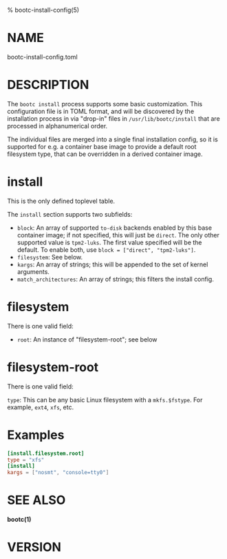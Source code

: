 % bootc-install-config(5)

# NAME

bootc-install-config.toml

# DESCRIPTION

The `bootc install` process supports some basic customization.  This configuration file
is in TOML format, and will be discovered by the installation process in via "drop-in"
files in `/usr/lib/bootc/install` that are processed in alphanumerical order.

The individual files are merged into a single final installation config, so it is
supported for e.g. a container base image to provide a default root filesystem type,
that can be overridden in a derived container image.

# install

This is the only defined toplevel table.

The `install` section supports two subfields:

- `block`: An array of supported `to-disk` backends enabled by this base container image;
   if not specified, this will just be `direct`.  The only other supported value is `tpm2-luks`.
   The first value specified will be the default.  To enable both, use `block = ["direct", "tpm2-luks"]`.
- `filesystem`: See below.
- `kargs`: An array of strings; this will be appended to the set of kernel arguments.
- `match_architectures`: An array of strings; this filters the install config.

# filesystem

There is one valid field:

- `root`: An instance of "filesystem-root"; see below

# filesystem-root

There is one valid field:

`type`: This can be any basic Linux filesystem with a `mkfs.$fstype`.  For example, `ext4`, `xfs`, etc.

# Examples

```toml
[install.filesystem.root]
type = "xfs"
[install]
kargs = ["nosmt", "console=tty0"]
```

# SEE ALSO

**bootc(1)**

# VERSION

<!-- VERSION PLACEHOLDER -->
